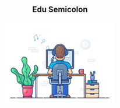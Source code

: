 <div align="center" width="50">
<h2><strong> Edu Semicolon</strong></h2>
<img src="https://github.com/edu-semicolon/SEMI-C/blob/main/dev-working_rounded.gif" href="https://github.com/sp-xd" alt="CoDiNg RocKs"  width="60%"/><br> 
  
</div>
